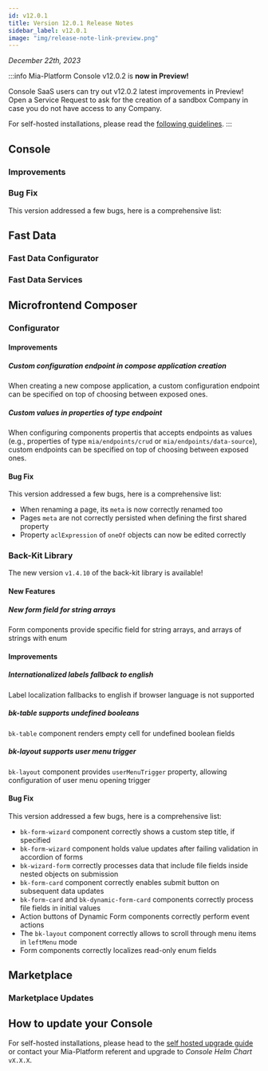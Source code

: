 ```yaml
---
id: v12.0.1
title: Version 12.0.1 Release Notes
sidebar_label: v12.0.1
image: "img/release-note-link-preview.png"
---
```


_December 22th, 2023_


:::info
Mia-Platform Console v12.0.2 is **now in Preview!**

Console SaaS users can try out v12.0.2 latest improvements in Preview! Open a Service Request to ask for the creation of a sandbox Company in case you do not have access to any Company.

For self-hosted installations, please read the [following guidelines](#how-to-update-your-console).
:::

## Console

### Improvements

### Bug Fix

This version addressed a few bugs, here is a comprehensive list:

## Fast Data

### Fast Data Configurator

### Fast Data Services

## Microfrontend Composer

### Configurator

#### Improvements

##### Custom configuration endpoint in compose application creation

When creating a new compose application, a custom configuration endpoint can be specified on top of choosing between exposed ones.

##### Custom values in properties of type endpoint

When configuring components propertis that accepts endpoints as values (e.g., properties of type `mia/endpoints/crud` or `mia/endpoints/data-source`), custom endpoints can be specified on top of choosing between exposed ones.

#### Bug Fix

This version addressed a few bugs, here is a comprehensive list:

* When renaming a page, its `meta` is now correctly renamed too
* Pages `meta` are not correctly persisted when defining the first shared property
* Property `aclExpression` of `oneOf` objects can now be edited correctly

### Back-Kit Library

The new version `v1.4.10` of the back-kit library is available!

#### New Features

##### New form field for string arrays

Form components provide specific field for string arrays, and arrays of strings with enum

#### Improvements

##### Internationalized labels fallback to english

Label localization fallbacks to english if browser language is not supported

##### bk-table supports undefined booleans

`bk-table` component renders empty cell for undefined boolean fields

##### bk-layout supports user menu trigger

`bk-layout` component provides `userMenuTrigger` property, allowing configuration of user menu opening trigger

#### Bug Fix

This version addressed a few bugs, here is a comprehensive list:

* `bk-form-wizard` component correctly shows a custom step title, if specified
* `bk-form-wizard` component holds value updates after failing validation in accordion of forms
* `bk-wizard-form` correctly processes data that include file fields inside nested objects on submission
* `bk-form-card` component correctly enables submit button on subsequent data updates
* `bk-form-card` and `bk-dynamic-form-card` components correctly process file fields in initial values
* Action buttons of Dynamic Form components correctly perform event actions
* The `bk-layout` component correctly allows to scroll through menu items in `leftMenu` mode
* Form components correctly localizes read-only enum fields

## Marketplace

### Marketplace Updates

## How to update your Console

For self-hosted installations, please head to the [self hosted upgrade guide](/infrastructure/self-hosted/installation-chart/100-how-to-upgrade.md#v12---version-upgrades) or contact your Mia-Platform referent and upgrade to _Console Helm Chart_ `vX.X.X`.
